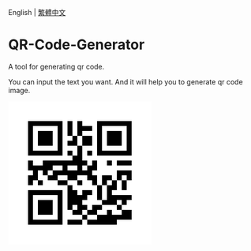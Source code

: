 English | [繁體中文](README_TCH.md)
# QR-Code-Generator
A tool for generating qr code.

You can input the text you want. And it will help you to generate qr code image.

![my_website_qrcode](sample/my_website.png)
